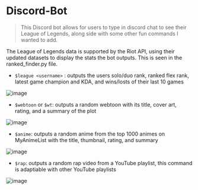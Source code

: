 # Discord-Bot

> This Discord bot allows for users to type in discord chat to see their League of Legends, along side with some other fun commands I wanted to add. 

The League of Legends data is supported by the Riot API, using their updated datasets to display the stats the bot outputs. This is seen in the ranked_finder.py file.


- `$league <username>` : outputs the users solo/duo rank, ranked flex rank, latest game champion and KDA, and wins/losts of their last 10 games

![image](https://user-images.githubusercontent.com/105384095/174151656-4be7faa3-5693-4445-9eb0-baf3eb4015dc.png)

- `$webtoon` or `$wt`: outputs a random webtoon with its title, cover art, rating, and a summary of the plot

![image](https://user-images.githubusercontent.com/105384095/175999398-eb45e4db-ba57-46c8-a3a5-3ad7bcad093e.png)

- `$anime`: outputs a random anime from the top 1000 animes on MyAnimeList with the title, thumbnail, rating, and summary

![image](https://user-images.githubusercontent.com/105384095/178405845-9934425c-6801-4df6-b2ab-bc57279e7706.png)

- `$rap`: outputs a random rap video from a YouTube playlist, this command is adaptiable with other YouTube playlists

![image](https://user-images.githubusercontent.com/105384095/178405981-dc6f2757-6f1c-42c4-81d9-b0c7c7097bc9.png)
